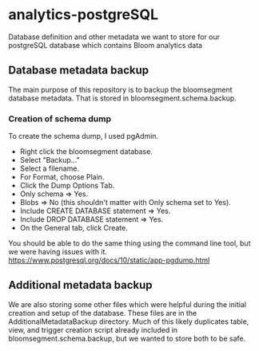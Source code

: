 # analytics-postgreSQL
Database definition and other metadata we want to store for our postgreSQL database which contains Bloom analytics data

## Database metadata backup
The main purpose of this repository is to backup the bloomsegment database metadata. That is stored in bloomsegment.schema.backup.

### Creation of schema dump
To create the schema dump, I used pgAdmin.
- Right click the bloomsegment database.
- Select "Backup..."
- Select a filename.
- For Format, choose Plain.
- Click the Dump Options Tab.
- Only schema => Yes.
- Blobs => No (this shouldn't matter with Only schema set to Yes).
- Include CREATE DATABASE statement => Yes.
- Include DROP DATABASE statement => Yes.
- On the General tab, click Create.

You should be able to do the same thing using the command line tool, but we were having issues with it.
https://www.postgresql.org/docs/10/static/app-pgdump.html

## Additional metadata backup
We are also storing some other files which were helpful during the initial creation and setup of the database. These files are in the AdditionalMetadataBackup directory. Much of this likely duplicates table, view, and trigger creation script already included in bloomsegment.schema.backup, but we wanted to store both to be safe.
